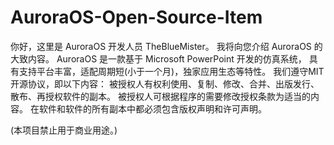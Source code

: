 # AuroraOS-Open-Source-Item

你好，这里是 AuroraOS 开发人员 TheBlueMister。
我将向您介绍 AuroraOS 的大致内容。
AuroraOS 是一款基于 Microsoft PowerPoint 开发的仿真系统，
具有支持平台丰富，适配周期短(小于一个月)，独家应用生态等特性。
我们遵守MIT开源协议，即以下内容：
被授权人有权利使用、复制、修改、合并、出版发行、散布、再授权软件的副本。
被授权人可根据程序的需要修改授权条款为适当的内容。
在软件和软件的所有副本中都必须包含版权声明和许可声明。

(本项目禁止用于商业用途。)
